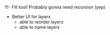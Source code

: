 !!!- Fill tool! Probably gonna need recursion (yep)
- Better UI for layers
  - able to reorder layers
  - able to name layers

